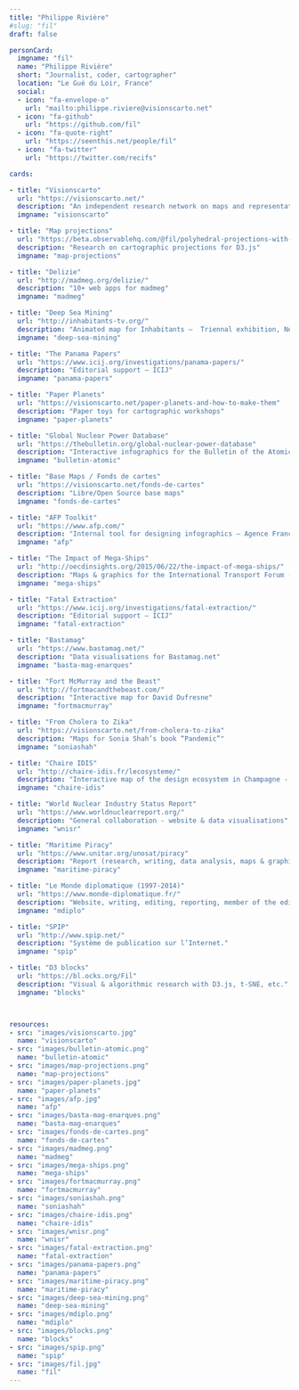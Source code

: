 ```yaml
---
title: "Philippe Rivière"
#slug: "fil"
draft: false

personCard:
  imgname: "fil"
  name: "Philippe Rivière"
  short: "Journalist, coder, cartographer"
  location: "Le Gué du Loir, France"
  social:
  - icon: "fa-envelope-o"
    url: "mailto:philippe.riviere@visionscarto.net"
  - icon: "fa-github"
    url: "https://github.com/fil"
  - icon: "fa-quote-right"
    url: "https://seenthis.net/people/fil"
  - icon: "fa-twitter"
    url: "https://twitter.com/recifs"

cards:

- title: "Visionscarto"
  url: "https://visionscarto.net/"
  description: "An independent research network on maps and representations"
  imgname: "visionscarto"

- title: "Map projections"
  url: "https://beta.observablehq.com/@fil/polyhedral-projections-with-d3-geo-polygon"
  description: "Research on cartographic projections for D3.js"
  imgname: "map-projections"

- title: "Delizie"
  url: "http://madmeg.org/delizie/"
  description: "10+ web apps for madmeg"
  imgname: "madmeg"

- title: "Deep Sea Mining"
  url: "http://inhabitants-tv.org/"
  description: "Animated map for Inhabitants —  Triennal exhibition, New Museum, NYC"
  imgname: "deep-sea-mining"

- title: "The Panama Papers"
  url: "https://www.icij.org/investigations/panama-papers/"
  description: "Editorial support — ICIJ"
  imgname: "panama-papers"

- title: "Paper Planets"
  url: "https://visionscarto.net/paper-planets-and-how-to-make-them"
  description: "Paper toys for cartographic workshops"
  imgname: "paper-planets"

- title: "Global Nuclear Power Database"
  url: "https://thebulletin.org/global-nuclear-power-database"
  description: "Interactive infographics for the Bulletin of the Atomic Scientists (with WNISR)"
  imgname: "bulletin-atomic"

- title: "Base Maps / Fonds de cartes"
  url: "https://visionscarto.net/fonds-de-cartes"
  description: "Libre/Open Source base maps"
  imgname: "fonds-de-cartes"

- title: "AFP Toolkit"
  url: "https://www.afp.com/"
  description: "Internal tool for designing infographics — Agence France Presse"
  imgname: "afp"

- title: "The Impact of Mega-Ships"
  url: "http://oecdinsights.org/2015/06/22/the-impact-of-mega-ships/"
  description: "Maps & graphics for the International Transport Forum (ITF/OECD) - with Visionscarto"
  imgname: "mega-ships"

- title: "Fatal Extraction"
  url: "https://www.icij.org/investigations/fatal-extraction/"
  description: "Editorial support — ICIJ"
  imgname: "fatal-extraction"

- title: "Bastamag"
  url: "https://www.bastamag.net/"
  description: "Data visualisations for Bastamag.net"
  imgname: "basta-mag-enarques"

- title: "Fort McMurray and the Beast"
  url: "http://fortmacandthebeast.com/"
  description: "Interactive map for David Dufresne"
  imgname: "fortmacmurray"

- title: "From Cholera to Zika"
  url: "https://visionscarto.net/from-cholera-to-zika"
  description: "Maps for Sonia Shah’s book “Pandemic”"
  imgname: "soniashah"

- title: "Chaire IDIS"
  url: "http://chaire-idis.fr/lecosysteme/"
  description: "Interactive map of the design ecosystem in Champagne - with Véronique Maire & Olaf Avenati"
  imgname: "chaire-idis"

- title: "World Nuclear Industry Status Report"
  url: "https://www.worldnuclearreport.org/"
  description: "General collaboration - website & data visualisations"
  imgname: "wnisr"

- title: "Maritime Piracy"
  url: "https://www.unitar.org/unosat/piracy"
  description: "Report (research, writing, data analysis, maps & graphics) — UNOSAT - with Visionscarto"
  imgname: "maritime-piracy"

- title: "Le Monde diplomatique (1997-2014)"
  url: "https://www.monde-diplomatique.fr/"
  description: "Website, writing, editing, reporting, member of the editorial board."
  imgname: "mdiplo"

- title: "SPIP"
  url: "http://www.spip.net/"
  description: "Système de publication sur l’Internet."
  imgname: "spip"

- title: "D3 blocks"
  url: "https://bl.ocks.org/Fil"
  description: "Visual & algorithmic research with D3.js, t-SNE, etc."
  imgname: "blocks"



resources:
- src: "images/visionscarto.jpg"
  name: "visionscarto"
- src: "images/bulletin-atomic.png"
  name: "bulletin-atomic"
- src: "images/map-projections.png"
  name: "map-projections"
- src: "images/paper-planets.jpg"
  name: "paper-planets"
- src: "images/afp.jpg"
  name: "afp"
- src: "images/basta-mag-enarques.png"
  name: "basta-mag-enarques"
- src: "images/fonds-de-cartes.png"
  name: "fonds-de-cartes"
- src: "images/madmeg.png"
  name: "madmeg"
- src: "images/mega-ships.png"
  name: "mega-ships"
- src: "images/fortmacmurray.png"
  name: "fortmacmurray"
- src: "images/soniashah.png"
  name: "soniashah"
- src: "images/chaire-idis.png"
  name: "chaire-idis"
- src: "images/wnisr.png"
  name: "wnisr"
- src: "images/fatal-extraction.png"
  name: "fatal-extraction"
- src: "images/panama-papers.png"
  name: "panama-papers"
- src: "images/maritime-piracy.png"
  name: "maritime-piracy"
- src: "images/deep-sea-mining.png"
  name: "deep-sea-mining"
- src: "images/mdiplo.png"
  name: "mdiplo"
- src: "images/blocks.png"
  name: "blocks"
- src: "images/spip.png"
  name: "spip"
- src: "images/fil.jpg"
  name: "fil"
---
```


